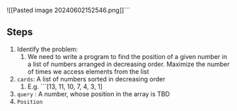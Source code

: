 ![[Pasted image 20240602152546.png]]```
## Steps
1. Identify the problem:
	1. We need to write a program to find the position of a given number in a list of numbers arranged in decreasing order. Maximize the number of times we access elements from the list
2. ```cards```: A list of numbers sorted in decreasing order
	1. E.g. ```[13, 11, 10, 7, 4, 3, 1]
3. ```query``` : A number, whose position in the array is TBD
4. ```Position``` 
```








